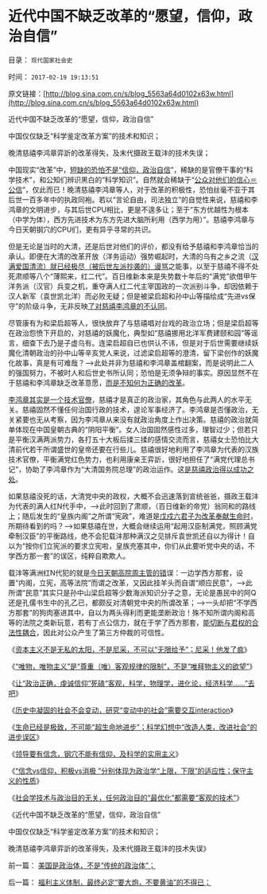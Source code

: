 # 近代中国不缺乏改革的“愿望，信仰，政治自信”

目录： `现代国家社会史` 

时间： `2017-02-19 19:13:51` 

原文链接：[http://blog.sina.com.cn/s/blog_5563a64d0102x63w.html](http://blog.sina.com.cn/s/blog_5563a64d0102x63w.html)

近代中国不缺乏改革的“愿望，信仰，政治自信”

中国仅仅缺乏“科学鉴定改革方案”的技术和知识；

晚清慈禧李鸿章弈訢的改革得失，及末代摄政王载沣的技术失误；

中国现实“改革”中，[短缺的恐怕不是“信仰，政治自信](../../../2013/8/29/围剿个体意识主权“绝对的腐败”的“不缺信仰”的歇斯底里.md)”，稀缺的是官僚干事的“科学技术”，和公知们辨识黑白的“科学知识”。自然就会稀缺于“[公众对他们的信心＝公信](../../../2013/12/19/合法性耦合原理，教会至上的合法性，缺乏信仰的公信力.md)”，仅此而已！晚清慈禧李鸿章等人，对于改革的积极性，恐怕丝毫不亚于其后世一百多年中的执政同袍。若以“言论自由，司法独立”的自觉性来说，慈禧和李鸿章的文明进步，与其后世CPU相比，更是不遑多让；至于“东方优越性为根本（中学为体），西方先进技术为东方先进大脑所利用（西学为用）”。慈禧李鸿章与今日天朝钢穴的CPU们，更有异乎寻常的共识。

但是无论是当时的大清，还是后世对他们的评价，都没有给予慈禧和李鸿章恰当的承认。即便在大清的改革开放（洋务运动）强势崛起时，大清的乌有之乡之流（[汉满爱国清流）就已经极尽（被后世左派抄袭的）谩骂](../../../2014/11/30/汉满各自对慈禧的毁誉参半，中苏对戈尔巴乔夫的毁誉参半.md)之能事，以至于慈禧不得不处死肃顺等八个“薄熙来，红二代”。百日维新本来是失势数十年后的“满党”欲借甲午洋务派（汉官）兵变之机，重夺满人红二代主宰国政的一次派别斗争，却因依赖于汉人新军（袁世凯北洋）而必败无疑；但是被梁启超和孙中山等描绘成“先进vs保守”的阶级斗争，无非反映[了对慈禧李鸿章的不认同](../../../2011/1/10/辛亥革命和孙国父的历史地位无足轻重；.md)。

尽管康有为和梁启超等人，很快放弃了与慈禧唱对台戏的政治立场；但是梁启超等在政治怨愤下开启的，对慈禧的妖魔化，典型如“慈禧挪用北洋军费建颐和园”等谣言，细查下去乃是子虚乌有。连梁启超自已也供认不讳，但是对于后世需要继续妖魔化清朝政治的孙中山等辛亥党人来说，过滤梁启超等的澄清，留下梁创作的妖魔化故事，真是有可难哉？——>此处并非为慈禧和李鸿章盖棺翻案，而是说明此二人的强国努力，不被时人和后世史书所认同；恐怕是无须争辩的事实。原因显然不在于慈禧和李鸿章缺乏改革意愿，[而是不知何为正确的改革](../../../2011/1/9/中国近代“危机预期＋政治响应”历史进程.md)。

[李鸿章其实是一个技术官僚](../../../2015/5/2/从晚清到北洋，庚子事变前后，中国财税剧变的政治简史；.md)，慈禧才是真正的政治家，其角色与此两人的水平无关。慈禧固然不懂任何治国行政的技术，遑论军事经济了。李鸿章是否懂政治，无关紧要也无从考察，因为李鸿章从来没有就政治角度上作出决策。慈禧的政治就简单体现在中国皇朝古典的“阴阳平衡”。女人治国固然感性过多，理智过少；但若只是平衡汉满两派势力，各打五十大板后揉三揉的感情交流而言，慈禧女士恐怕比大清前代若干所谓盛世的皇帝还要在行些儿。慈禧很好地利用了李鸿章为代表的汉族技术官僚，平衡满党红色势力，也利用康亲王弈訢，很好地担任了“满党代理总书记”，协助了李鸿章作为“大清国务院总理”的政治运作。这[是慈禧政治得以成功之处](../../../2014/11/23/晚清领土得大于失，慈禧功大于过；.md)。

如果慈禧没死的话，大清党中央的政权，大概不会迅速落到宣统爸爸，摄政王载沣为代表的满人红N代手中，——>此时回到了肃顺，（百日维新的帝党）翁同和的路线上；随后发生的“皇族内阁”之所谓“宪政”，难道是[戊戍六君子为改革奉献生命时](../../../2012/3/5/侵华的元凶不是日本政府，而是日本天皇！.md)，所期待看到的吗？——>如果慈禧在世，大概会继续运用“起用汉臣制满党，照顾满党牵制汉臣”的平衡路线，绝不会犯载沣那种满汉之见排斥袁世凯还自以为得计！自以为“按你们立宪派的要求立宪啦，皇族充塞其中，你们从此要听党中央的话，不学西方那一套”的误区，纯粹自欺欺人。

载沣等满洲红N代犯的就是[今日天朝高院周主管的错](http://darthvad.blog.sohu.com/323683542.html)误：一边学西方那套，设置“内阁，立宪，高等法院”而谓之改革，又因此挂羊头而自谓“顺应民意”，——>此所谓“民意”其实只是孙中山梁启超等少数海派知识分子之意，无论是愚民中的阿Q还是孔儒书生中的孔乙已，都颇反对清朝党中央的所谓改革；——>一头却把“不学西方那套”的狗肉塞进其中，自以为两头得利而更能垄断政治！殊不知所谓内阁和高等的法院之类新玩意，若有丁点公信力，就在于学了西方那套，[能切断与君权的合法性耦合](../../../2013/12/19/合法性耦合原理，教会至上的合法性，缺乏信仰的公信力.md)，因此对公众产生了第三方仲裁的可信性。

《[资本主义不是无私的太阳，不是尼采，不可以“无限给予”；尼采！他发了疯](../../../2017/1/15/资本主义不是无私的太阳，不是尼采，不可以“无限给予”.md)》

《[“唯物，唯物主义”是“尊重（唯）客观规律的限制”，不是“唯拜物主义的欲望”](../../../2017/1/16/“唯物，唯物主义”是“尊重（唯）客观规律的限制”.md)》

《[让“政治正确，虔诚信仰”死磕“客观，科学，物理学，进化论，经济科学……”去吧](../../../2017/1/18/与“虔诚信仰，政治正确”抗争于科学客观的“唯真求实”；.md)》

《[历史中凝固的社会不会变动，研究“变动中的社会”需要交互interaction](../../../2017/1/26/科学的方法论，完全兼容自然科学与社会科学；.md)》

《[生命已经是极致，不可能“超生命地进步”；科学幻想中“改造人类，改进社会”的进步误区](../../../2017/1/28/生命已经是极致，不可能“继续进步”；.md)》

《[领导要有信念，钢穴不能有信仰，及科学的实用主义](../../../2017/2/7/要有信念，不能有信仰，及科学的实用主义；.md)》

《[“信念vs信仰，积极vs消极
”分别体现为政治学“上限，下限”的适应性；保守主义的性质](../../../2017/2/8/“信念vs信仰，积极vs消极”于政治学“上限，下限”的“进步vs保守”.md)》

《[社会学技术与政治目的无关，任何政治目的“最优化”都需要“客观的技术”](../../../2017/2/13/信仰之恶在于违背客观：愿望好坏，手段底线，结果与否.md)》

《近代中国不缺乏改革的“愿望，信仰，政治自信”

中国仅仅缺乏“科学鉴定改革方案”的技术和知识；

晚清慈禧李鸿章弈訢的改革得失，及末代摄政王载沣的技术失误》

前一篇： [美国是政治体，不是“传统的政治体”；](../../../2017/2/19/美国是政治体，不是“传统的政治体”；.md)

后一篇： [福利主义体制，最终必定“要大炮，不要黄油”的不得已；](../../../2016/12/10/福利主义体制，最终必定“要大炮，不要黄油”的不得已；.md)

